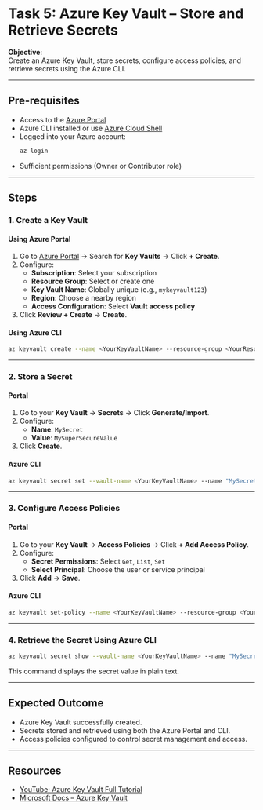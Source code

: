 # Task 5: Azure Key Vault – Store and Retrieve Secrets

**Objective**:  
Create an Azure Key Vault, store secrets, configure access policies, and retrieve secrets using the Azure CLI.

---

## Pre-requisites
- Access to the [Azure Portal](https://portal.azure.com)
- Azure CLI installed or use [Azure Cloud Shell](https://shell.azure.com)
- Logged into your Azure account:
  ```bash
  az login
  ```
- Sufficient permissions (Owner or Contributor role)

---

## Steps

### 1. Create a Key Vault

#### Using Azure Portal
1. Go to [Azure Portal](https://portal.azure.com) → Search for **Key Vaults** → Click **+ Create**.
2. Configure:
   - **Subscription**: Select your subscription
   - **Resource Group**: Select or create one
   - **Key Vault Name**: Globally unique (e.g., `mykeyvault123`)
   - **Region**: Choose a nearby region
   - **Access Configuration**: Select **Vault access policy**
3. Click **Review + Create** → **Create**.

#### Using Azure CLI
```bash
az keyvault create --name <YourKeyVaultName> --resource-group <YourResourceGroup> --location <Region>
```

---

### 2. Store a Secret

#### Portal
1. Go to your **Key Vault** → **Secrets** → Click **Generate/Import**.
2. Configure:
   - **Name**: `MySecret`
   - **Value**: `MySuperSecureValue`
3. Click **Create**.

#### Azure CLI
```bash
az keyvault secret set --vault-name <YourKeyVaultName> --name "MySecret" --value "MySuperSecureValue"
```

---

### 3. Configure Access Policies

#### Portal
1. Go to your **Key Vault** → **Access Policies** → Click **+ Add Access Policy**.
2. Configure:
   - **Secret Permissions**: Select `Get`, `List`, `Set`
   - **Select Principal**: Choose the user or service principal
3. Click **Add** → **Save**.

#### Azure CLI
```bash
az keyvault set-policy --name <YourKeyVaultName> --resource-group <YourResourceGroup> --upn <UserPrincipalName> --secret-permissions get list set
```

---

### 4. Retrieve the Secret Using Azure CLI
```bash
az keyvault secret show --vault-name <YourKeyVaultName> --name "MySecret" --query value -o tsv
```
This command displays the secret value in plain text.

---

## Expected Outcome
- Azure Key Vault successfully created.
- Secrets stored and retrieved using both the Azure Portal and CLI.
- Access policies configured to control secret management and access.

---

## Resources
- [YouTube: Azure Key Vault Full Tutorial](https://www.youtube.com/results?search_query=azure+key+vault+tutorial)
- [Microsoft Docs – Azure Key Vault](https://learn.microsoft.com/azure/key-vault/)

